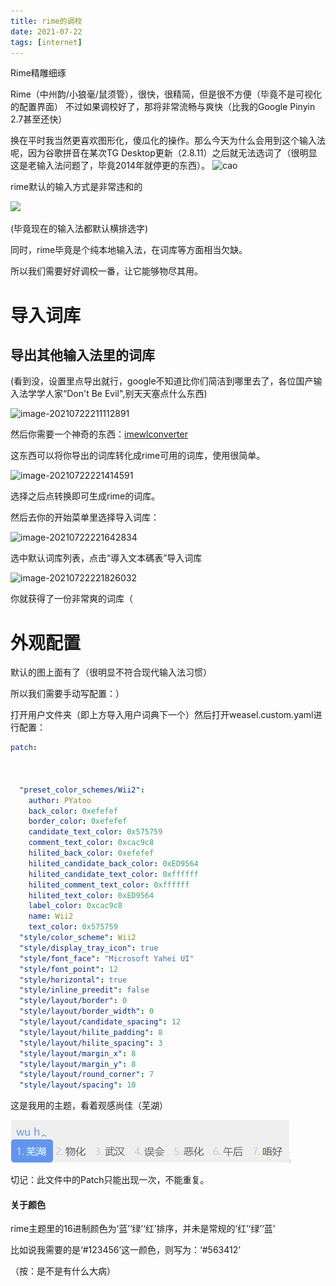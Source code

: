 ```yaml
---
title: rime的调校
date: 2021-07-22
tags: [internet]
---
```

Rime精雕细琢
<!-- more -->
Rime（中州韵/小狼毫/鼠须管），很快，很精简，但是很不方便（毕竟不是可视化的配置界面）
不过如果调校好了，那将非常流畅与爽快（比我的Google Pinyin 2.7甚至还快）

换在平时我当然更喜欢图形化，傻瓜化的操作。那么今天为什么会用到这个输入法呢，因为谷歌拼音在某次TG Desktop更新（2.8.11）之后就无法选词了（很明显这是老输入法问题了，毕竟2014年就停更的东西）。
![cao](https://imgcdn-git.littleneko.cf/img032034/126481424-a02251d7-79f8-49a2-88cf-21469fc51dd3.png)

rime默认的输入方式是非常违和的

![](https://imgcdn-git.littleneko.cf/img032034/image-20210722205542140.png)

(毕竟现在的输入法都默认横排选字)

同时，rime毕竟是个纯本地输入法，在词库等方面相当欠缺。

所以我们需要好好调校一番，让它能够物尽其用。

# 导入词库

## 导出其他输入法里的词库

(看到没，设置里点导出就行，google不知道比你们简洁到哪里去了，各位国产输入法学学人家“Don't Be Evil",别天天塞点什么东西)

![image-20210722211112891](https://imgcdn-git.littleneko.cf/img032034/202107222114609.png)

然后你需要一个神奇的东西：[imewlconverter](https://github.com/studyzy/imewlconverter)

这东西可以将你导出的词库转化成rime可用的词库，使用很简单。

![image-20210722221414591](https://imgcdn-git.littleneko.cf/img032034/202107222214614.png)

选择之后点转换即可生成rime的词库。

然后去你的开始菜单里选择导入词库：

![image-20210722221642834](https://imgcdn-git.littleneko.cf/img032034/202107222216043.png)

选中默认词库列表，点击“導入文本碼表”导入词库

![image-20210722221826032](https://imgcdn-git.littleneko.cf/img032034/202107222218906.png)

你就获得了一份非常爽的词库（

# 外观配置

默认的图上面有了（很明显不符合现代输入法习惯）

所以我们需要手动写配置：）

打开用户文件夹（即上方导入用户词典下一个）然后打开weasel.custom.yaml进行配置：

```yaml
patch:

  
  
  "preset_color_schemes/Wii2":
    author: PYatoo
    back_color: 0xefefef
    border_color: 0xefefef
    candidate_text_color: 0x575759
    comment_text_color: 0xcac9c8
    hilited_back_color: 0xefefef
    hilited_candidate_back_color: 0xED9564
    hilited_candidate_text_color: 0xffffff
    hilited_comment_text_color: 0xffffff
    hilited_text_color: 0xED9564
    label_color: 0xcac9c8
    name: Wii2
    text_color: 0x575759
  "style/color_scheme": Wii2
  "style/display_tray_icon": true
  "style/font_face": "Microsoft Yahei UI"
  "style/font_point": 12
  "style/horizontal": true
  "style/inline_preedit": false
  "style/layout/border": 0
  "style/layout/border_width": 0
  "style/layout/candidate_spacing": 12
  "style/layout/hilite_padding": 8
  "style/layout/hilite_spacing": 3
  "style/layout/margin_x": 8
  "style/layout/margin_y": 8
  "style/layout/round_corner": 7
  "style/layout/spacing": 10
```

这是我用的主题，看着观感尚佳（芜湖）

![image-20210727225458566](https://raw.githubusercontent.com/MoeMoesakura68000/1/master/img032034/202107272300900.png) 

切记：此文件中的Patch只能出现一次，不能重复。

#### 关于颜色

rime主题里的16进制颜色为‘蓝’‘绿’‘红’排序，并未是常规的‘红’‘绿’‘蓝’

比如说我需要的是‘#123456’这一颜色，则写为：‘#563412’

（按：是不是有什么大病）

